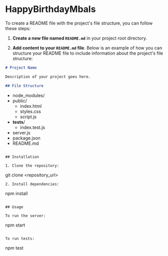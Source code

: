 # HappyBirthdayMbals

To create a README file with the project's file structure, you can follow these steps:

1. **Create a new file named `README.md`** in your project root directory.

2. **Add content to your `README.md` file**. Below is an example of how you can structure your README file to include information about the project's file structure:

```markdown
# Project Name

Description of your project goes here.

## File Structure

```
- node_modules/
- public/
  - index.html
  - styles.css
  - script.js
- __tests__/
  - index.test.js
- server.js
- package.json
- README.md
```

## Installation

1. Clone the repository:
   ```
   git clone <repository_url>
   ```
2. Install dependencies:
   ```
   npm install
   ```

## Usage

To run the server:
```
npm start
```

To run tests:
```
npm test
```

